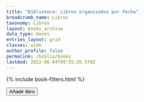 ```yaml
---
title: "Biblioteca: Libros organizados por fecha"
breadcrumb_name: Libros
taxonomy: Libros
layout: books_archive
data_type: books
entries_layout: grid
classes: wide
author_profile: false
permalink: /biblio/books
lastmod: 2022-06-04T09:55:26.570Z
---
```


{% include book-filters.html %}

<span class="d-inline">
    <button class="btn btn-sm btn-primary" id="new-item" style="">
        <i class="fas fa-fw fa-plus"></i> Añadir libro
    </button>
</span>








